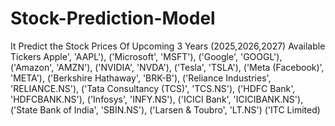 # Stock-Prediction-Model
It Predict the Stock Prices Of Upcoming 3 Years (2025,2026,2027)
Available Tickers
Apple', 'AAPL'),
     ('Microsoft', 'MSFT'),
     ('Google', 'GOOGL'),
     ('Amazon', 'AMZN'),
     ('NVIDIA', 'NVDA'),
     ('Tesla', 'TSLA'),
     ('Meta (Facebook)', 'META'),
     ('Berkshire Hathaway', 'BRK-B'),
     ('Reliance Industries', 'RELIANCE.NS'),
     ('Tata Consultancy (TCS)', 'TCS.NS'),
     ('HDFC Bank', 'HDFCBANK.NS'),
     ('Infosys', 'INFY.NS'),
     ('ICICI Bank', 'ICICIBANK.NS'),
     ('State Bank of India', 'SBIN.NS'),
     ('Larsen & Toubro', 'LT.NS')
     ('ITC Limited)
